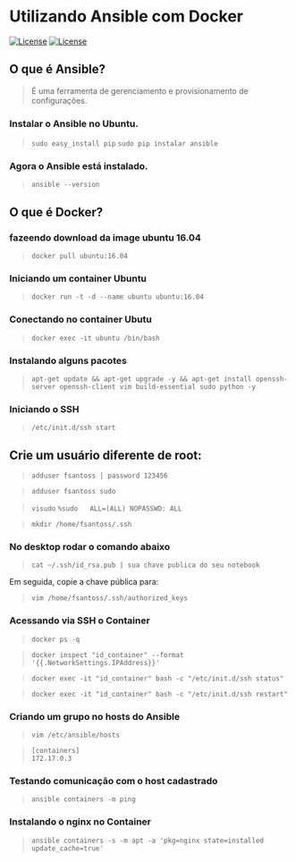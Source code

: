 # Utilizando Ansible com Docker
[![License][license-badge]][license-url] [![License][PyPI-version]][license-ansible]

## **O que é Ansible?**
> É uma ferramenta de gerenciamento e provisionamento de configurações.

### Instalar o Ansible no Ubuntu.

>`sudo easy_install pip`
>`sudo pip instalar ansible`

### Agora o Ansible está instalado.

>`ansible --version`

## O que é Docker?

### fazeendo download da image ubuntu 16.04
> `docker pull ubuntu:16.04`

### Iniciando um container Ubuntu
> `docker run -t -d --name ubuntu ubuntu:16.04`

### Conectando no container Ubutu
> `docker exec -it ubuntu /bin/bash`

### Instalando alguns pacotes
> `apt-get update && apt-get upgrade -y && apt-get install openssh-server openssh-client vim build-essential sudo python -y`

### Iniciando o SSH
> `/etc/init.d/ssh start`

## Crie um usuário diferente de root:

> `adduser fsantoss | password 123456`

> `adduser fsantoss sudo`

> `visudo`
> `%sudo   ALL=(ALL) NOPASSWD: ALL`


> `mkdir /home/fsantoss/.ssh`

### No desktop rodar o comando abaixo
> `cat ~/.ssh/id_rsa.pub | sua chave publica do seu notebook`

Em seguida, copie a chave pública para:

> `vim /home/fsantoss/.ssh/authorized_keys`

### Acessando via SSH o Container

> `docker ps -q`

> `docker inspect "id_container" --format '{{.NetworkSettings.IPAddress}}'`

> `docker exec -it "id_container" bash -c "/etc/init.d/ssh status"`

> `docker exec -it "id_container" bash -c "/etc/init.d/ssh restart"`

### Criando um grupo no hosts do Ansible
> `vim /etc/ansible/hosts`

> `[containers]`  
> `172.17.0.3`
### Testando comunicação com o host cadastrado
> `ansible containers -m ping`

### Instalando o nginx no Container
> `ansible containers -s -m apt -a 'pkg=nginx state=installed update_cache=true'`

[license-badge]: https://img.shields.io/github/license/robertoachar/generator-oss-project.svg
[license-url]: https://opensource.org/licenses/MIT

[PyPI-version]: https://img.shields.io/pypi/v/ansible.svg
[license-ansible]:  https://pypi.org/project/ansible
